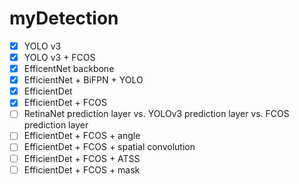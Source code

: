 # myDetection


- [x] YOLO v3
- [x] YOLO v3 + FCOS
- [x] EfficentNet backbone
- [x] EfficientNet + BiFPN + YOLO
- [x] EfficientDet
- [x] EfficientDet + FCOS
- [ ] RetinaNet prediction layer vs. YOLOv3 prediction layer vs. FCOS prediction layer
- [ ] EfficientDet + FCOS + angle
- [ ] EfficientDet + FCOS + spatial convolution
- [ ] EfficientDet + FCOS + ATSS
- [ ] EfficientDet + FCOS + mask
